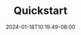 ---
weight: 999
title: "Quickstart"
description: ""
icon: "article"
date: "2024-01-18T10:19:49-08:00"
lastmod: "2024-01-18T10:19:49-08:00"
draft: true
toc: true
---